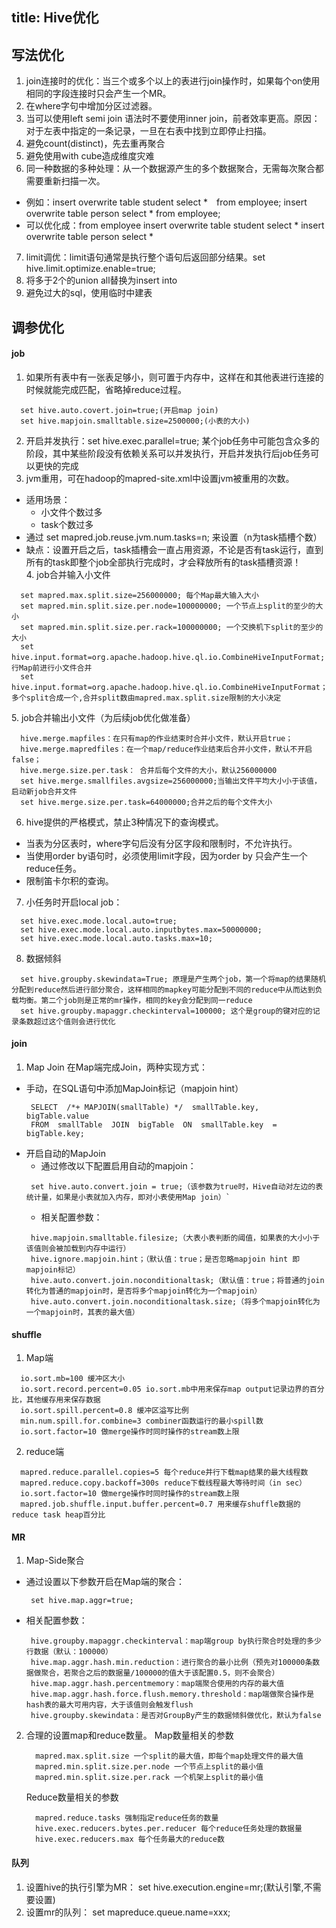 title: Hive优化
---

## 写法优化
1. join连接时的优化：当三个或多个以上的表进行join操作时，如果每个on使用相同的字段连接时只会产生一个MR。
2. 在where字句中增加分区过滤器。
3. 当可以使用left semi join 语法时不要使用inner join，前者效率更高。原因：对于左表中指定的一条记录，一旦在右表中找到立即停止扫描。
4. 避免count(distinct)，先去重再聚合
5. 避免使用with cube造成维度灾难
6. 同一种数据的多种处理：从一个数据源产生的多个数据聚合，无需每次聚合都需要重新扫描一次。
  - 例如：insert overwrite table student select *　from employee; insert overwrite table person select * from employee;
  - 可以优化成：from employee insert overwrite table student select * insert overwrite table person select *
7. limit调优：limit语句通常是执行整个语句后返回部分结果。set hive.limit.optimize.enable=true;
8. 将多于2个的union all替换为insert into
9. 避免过大的sql，使用临时中建表

## 调参优化
#### job
1. 如果所有表中有一张表足够小，则可置于内存中，这样在和其他表进行连接的时候就能完成匹配，省略掉reduce过程。
  ```
    set hive.auto.covert.join=true;(开启map join)
    set hive.mapjoin.smalltable.size=2500000;(小表的大小)
  ```
2. 开启并发执行：set hive.exec.parallel=true; 某个job任务中可能包含众多的阶段，其中某些阶段没有依赖关系可以并发执行，开启并发执行后job任务可以更快的完成
3. jvm重用，可在hadoop的mapred-site.xml中设置jvm被重用的次数。
  - 适用场景：
     - 小文件个数过多
     - task个数过多
  - 通过 set mapred.job.reuse.jvm.num.tasks=n; 来设置（n为task插槽个数）
  - 缺点：设置开启之后，task插槽会一直占用资源，不论是否有task运行，直到所有的task即整个job全部执行完成时，才会释放所有的task插槽资源！
4. job合并输入小文件
  ```
    set mapred.max.split.size=256000000; 每个Map最大输入大小
    set mapred.min.split.size.per.node=100000000; 一个节点上split的至少的大小 
    set mapred.min.split.size.per.rack=100000000; 一个交换机下split的至少的大小
    set hive.input.format=org.apache.hadoop.hive.ql.io.CombineHiveInputFormat;  执行Map前进行小文件合并
    set hive.input.format=org.apache.hadoop.hive.ql.io.CombineHiveInputFormat； 多个split合成一个,合并split数由mapred.max.split.size限制的大小决定
  ```

5. job合并输出小文件（为后续job优化做准备）
  ```
    hive.merge.mapfiles：在只有map的作业结束时合并小文件，默认开启true；
    hive.merge.mapredfiles：在一个map/reduce作业结束后合并小文件，默认不开启false；
    hive.merge.size.per.task： 合并后每个文件的大小，默认256000000
    set hive.merge.smallfiles.avgsize=256000000;当输出文件平均大小小于该值，启动新job合并文件
    set hive.merge.size.per.task=64000000;合并之后的每个文件大小
  ```
6. hive提供的严格模式，禁止3种情况下的查询模式。
  - 当表为分区表时，where字句后没有分区字段和限制时，不允许执行。
  - 当使用order by语句时，必须使用limit字段，因为order by 只会产生一个reduce任务。
  - 限制笛卡尔积的查询。
7. 小任务时开启local job：
  ``` 
    set hive.exec.mode.local.auto=true;
    set hive.exec.mode.local.auto.inputbytes.max=50000000;
    set hive.exec.mode.local.auto.tasks.max=10;
  ```
8. 数据倾斜
  ```  
    set hive.groupby.skewindata=True; 原理是产生两个job，第一个将map的结果随机分配到reduce然后进行部分聚合，这样相同的mapkey可能分配到不同的reduce中从而达到负载均衡。第二个job则是正常的mr操作，相同的key会分配到同一reduce
    set hive.groupby.mapaggr.checkinterval=100000; 这个是group的键对应的记录条数超过这个值则会进行优化
  ```

#### join
1. Map Join
在Map端完成Join，两种实现方式：
  - 手动，在SQL语句中添加MapJoin标记（mapjoin hint）
    ```
     SELECT  /*+ MAPJOIN(smallTable) */  smallTable.key,  bigTable.value 
     FROM  smallTable  JOIN  bigTable  ON  smallTable.key  =  bigTable.key;
    ```
  - 开启自动的MapJoin
    - 通过修改以下配置启用自动的mapjoin：
     ```
      set hive.auto.convert.join = true;（该参数为true时，Hive自动对左边的表统计量，如果是小表就加入内存，即对小表使用Map join）`
     ```
    - 相关配置参数：
    ```
     hive.mapjoin.smalltable.filesize;（大表小表判断的阈值，如果表的大小小于该值则会被加载到内存中运行）
     hive.ignore.mapjoin.hint；（默认值：true；是否忽略mapjoin hint 即mapjoin标记）
     hive.auto.convert.join.noconditionaltask;（默认值：true；将普通的join转化为普通的mapjoin时，是否将多个mapjoin转化为一个mapjoin）
     hive.auto.convert.join.noconditionaltask.size;（将多个mapjoin转化为一个mapjoin时，其表的最大值）
    ```

#### shuffle
1. Map端
  ```
    io.sort.mb=100 缓冲区大小
    io.sort.record.percent=0.05 io.sort.mb中用来保存map output记录边界的百分比，其他缓存用来保存数据
    io.sort.spill.percent=0.8 缓冲区溢写比例
    min.num.spill.for.combine=3 combiner函数运行的最小spill数
    io.sort.factor=10 做merge操作时同时操作的stream数上限
  ```
2. reduce端
  ```
    mapred.reduce.parallel.copies=5 每个reduce并行下载map结果的最大线程数
    mapred.reduce.copy.backoff=300s reduce下载线程最大等待时间（in sec）
    io.sort.factor=10 做merge操作时同时操作的stream数上限
    mapred.job.shuffle.input.buffer.percent=0.7 用来缓存shuffle数据的reduce task heap百分比
  ```

#### MR
1. Map-Side聚合
  - 通过设置以下参数开启在Map端的聚合：
    ```
     set hive.map.aggr=true;
    ```
  - 相关配置参数：
    ```
     hive.groupby.mapaggr.checkinterval：map端group by执行聚合时处理的多少行数据（默认：100000）
     hive.map.aggr.hash.min.reduction：进行聚合的最小比例（预先对100000条数据做聚合，若聚合之后的数据量/100000的值大于该配置0.5，则不会聚合）
     hive.map.aggr.hash.percentmemory：map端聚合使用的内存的最大值
     hive.map.aggr.hash.force.flush.memory.threshold：map端做聚合操作是hash表的最大可用内容，大于该值则会触发flush
     hive.groupby.skewindata：是否对GroupBy产生的数据倾斜做优化，默认为false
    ```
2. 合理的设置map和reduce数量。
    Map数量相关的参数
    ```
      mapred.max.split.size 一个split的最大值，即每个map处理文件的最大值
      mapred.min.split.size.per.node 一个节点上split的最小值
      mapred.min.split.size.per.rack 一个机架上split的最小值
    ```
    Reduce数量相关的参数
    ```
      mapred.reduce.tasks 强制指定reduce任务的数量
      hive.exec.reducers.bytes.per.reducer 每个reduce任务处理的数据量
      hive.exec.reducers.max 每个任务最大的reduce数
    ```

#### 队列
1. 设置hive的执行引擎为MR：
set hive.execution.engine=mr;(默认引擎,不需要设置)
2. 设置mr的队列：
set mapreduce.queue.name=xxx;